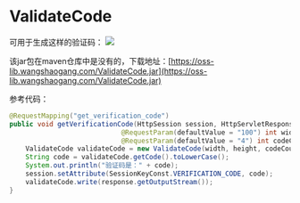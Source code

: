 # ValidateCode

可用于生成这样的验证码：
![](https://oss-pic.wangshaogang.com/1586691188534-4cc079cb-f147-4dc6-a7af-a6737d96762d.png)

该jar包在maven仓库中是没有的，下载地址：[https://oss-lib.wangshaogang.com/ValidateCode.jar](https://oss-lib.wangshaogang.com/ValidateCode.jar)

参考代码：
```java
@RequestMapping("get_verification_code")
public void getVerificationCode(HttpSession session, HttpServletResponse response,
                            @RequestParam(defaultValue = "100") int width, @RequestParam(defaultValue = "30") int height,
                            @RequestParam(defaultValue = "4") int codeCount, @RequestParam(defaultValue = "6") int lineCount) throws IOException {
    ValidateCode validateCode = new ValidateCode(width, height, codeCount, lineCount);
    String code = validateCode.getCode().toLowerCase();
    System.out.println("验证码是：" + code);
    session.setAttribute(SessionKeyConst.VERIFICATION_CODE, code);
    validateCode.write(response.getOutputStream());
}
```